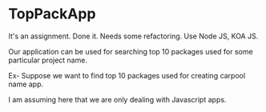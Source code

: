 # TopPackApp
It's an assignment. Done it. Needs some refactoring.
Use Node JS, KOA JS.

Our application can be used for searching top 10 packages used for some particular project name.

Ex- Suppose we want to find top 10 packages used for creating carpool name app.

I am assuming here that we are only dealing with Javascript apps.

